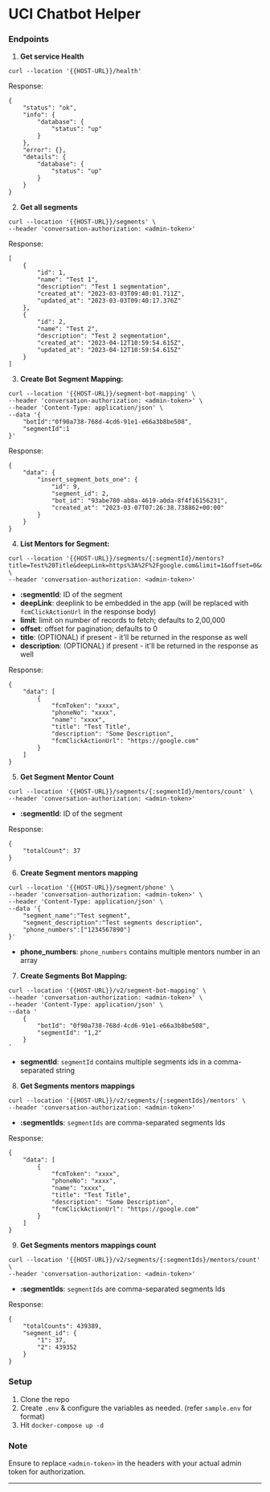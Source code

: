 # UCI Chatbot Helper

### Endpoints

1. **Get service Health**

```
curl --location '{{HOST-URL}}/health'
```

Response:
```
{
    "status": "ok",
    "info": {
        "database": {
            "status": "up"
        }
    },
    "error": {},
    "details": {
        "database": {
            "status": "up"
        }
    }
}
```

2. **Get all segments**

```
curl --location '{{HOST-URL}}/segments' \
--header 'conversation-authorization: <admin-token>'
```

Response:
```
[
    {
        "id": 1,
        "name": "Test 1",
        "description": "Test 1 segmentation",
        "created_at": "2023-03-03T09:40:01.711Z",
        "updated_at": "2023-03-03T09:40:17.376Z"
    },
    {
        "id": 2,
        "name": "Test 2",
        "description": "Test 2 segmentation",
        "created_at": "2023-04-12T10:59:54.615Z",
        "updated_at": "2023-04-12T10:59:54.615Z"
    }
]
```

3. **Create Bot Segment Mapping:**

```
curl --location '{{HOST-URL}}/segment-bot-mapping' \
--header 'conversation-authorization: <admin-token>' \
--header 'Content-Type: application/json' \
--data '{
    "botId":"0f90a738-768d-4cd6-91e1-e66a3b8be508",
    "segmentId":1
}'
```

Response:

```
{
    "data": {
        "insert_segment_bots_one": {
            "id": 9,
            "segment_id": 2,
            "bot_id": "93abe780-ab8a-4619-a0da-8f4f16156231",
            "created_at": "2023-03-07T07:26:38.738862+00:00"
        }
    }
}
```

4. **List Mentors for Segment:**

```
curl --location '{{HOST-URL}}/segments/{:segmentId}/mentors?title=Test%20Title&deepLink=https%3A%2F%2Fgoogle.com&limit=1&offset=0&description=Test%20description' \
--header 'conversation-authorization: <admin-token>'
```

- **:segmentId**: ID of the segment
- **deepLink**: deeplink to be embedded in the app (will be replaced with `fcmClickActionUrl` in the response body)
- **limit**: limit on number of records to fetch; defaults to 2,00,000
- **offset**: offset for pagination; defaults to 0
- **title**: (OPTIONAL) if present - it'll be returned in the response as well
- **description**: (OPTIONAL) if present - it'll be returned in the response as well

Response:

```
{
    "data": [
        {
            "fcmToken": "xxxx",
            "phoneNo": "xxxx",
            "name": "xxxx",
            "title": "Test Title",
            "description": "Some Description",
            "fcmClickActionUrl": "https://google.com"
        }
    ]
}
```

5. **Get Segment Mentor Count**

```
curl --location '{{HOST-URL}}/segments/{:segmentId}/mentors/count' \
--header 'conversation-authorization: <admin-token>'
```

- **:segmentId**: ID of the segment

Response:
```
{
    "totalCount": 37
}
```

6. **Create Segment mentors mapping**

```
curl --location '{{HOST-URL}}/segment/phone' \
--header 'conversation-authorization: <admin-token>' \
--header 'Content-Type: application/json' \
--data '{
    "segment_name":"Test segment",
    "segment_description":"Test segments description",
    "phone_numbers":["1234567890"]
}'
```

- **phone_numbers**: `phone_numbers` contains multiple mentors number in an array

7. **Create Segments Bot Mapping:**

```
curl --location '{{HOST-URL}}/v2/segment-bot-mapping' \
--header 'conversation-authorization: <admin-token>' \
--header 'Content-Type: application/json' \
--data '
    {
        "botId": "0f90a738-768d-4cd6-91e1-e66a3b8be508",
        "segmentId": "1,2"
    }
'
```

- **segmentId**: `segmentId` contains multiple segments ids in a comma-separated string

8. **Get Segments mentors mappings**

```
curl --location '{{HOST-URL}}/v2/segments/{:segmentIds}/mentors' \
--header 'conversation-authorization: <admin-token>'
```

- **:segmentIds**: `segmentIds` are comma-separated segments Ids

Response:
```
{
    "data": [
        {
            "fcmToken": "xxxx",
            "phoneNo": "xxxx",
            "name": "xxxx",
            "title": "Test Title",
            "description": "Some Description",
            "fcmClickActionUrl": "https://google.com"
        }
    ]
}
```

9. **Get Segments mentors mappings count**

```
curl --location '{{HOST-URL}}/v2/segments/{:segmentIds}/mentors/count' \
--header 'conversation-authorization: <admin-token>'
```

- **:segmentIds**: `segmentIds` are comma-separated segments Ids

Response:
```
{
    "totalCounts": 439389,
    "segment_id": {
        "1": 37,
        "2": 439352
    }
}
```

### Setup

1. Clone the repo
2. Create `.env` & configure the variables as needed. (refer `sample.env` for format)
3. Hit `docker-compose up -d`

### Note

Ensure to replace `<admin-token>` in the headers with your actual admin token for authorization.

---
